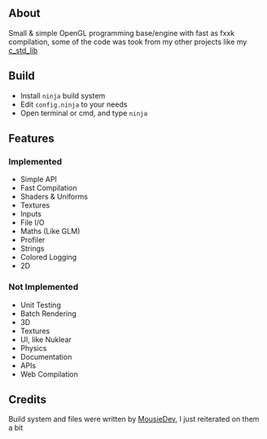 ## About
Small & simple OpenGL programming base/engine with fast as fxxk compilation, 
some of the code was took from my other projects like my 
[c_std_lib](https://github.com/DevHedronYT/c_std_lib)

## Build
- Install ``ninja`` build system
- Edit ``config.ninja`` to your needs
- Open terminal or cmd, and type ``ninja``

## Features

### Implemented

- Simple API
- Fast Compilation 
- Shaders & Uniforms
- Textures
- Inputs
- File I/O 
- Maths (Like GLM)
- Profiler
- Strings
- Colored Logging
- 2D

### Not Implemented

- Unit Testing
- Batch Rendering 
- 3D
- Textures
- UI, like Nuklear
- Physics
- Documentation 
- APIs
- Web Compilation 

## Credits
Build system and files were written by [MousieDev](https://github.com/MousieDev), 
I just reiterated on them a bit



